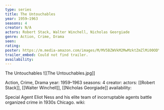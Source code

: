 ```yaml
---
type: series
title: The Untouchables
year: 1959–1963
seasons: 4
creator: N/A
actors: Robert Stack, Walter Winchell, Nicholas Georgiade
genre: Action, Crime, Drama
seen:
rating: 
poster: https://m.media-amazon.com/images/M/MV5BZWVkM2MwMzktZmZlMi00ODY1LWE4MGEtNjI4YWZmMjRhNjI2XkEyXkFqcGdeQXVyMTA0MTM5NjI2._V1_SX300.jpg
trailer_embed: Could not find trailer.
availability:
---
```

The Untouchables
![[The Untouchables.jpg]]

Action, Crime, Drama
year: 1959–1963
seasons: 4
creator: 
actors: [[Robert Stack]], [[Walter Winchell]], [[Nicholas Georgiade]]
availability:

Special Agent Eliot Ness and his elite team of incorruptable agents battle organized crime in 1930s Chicago.
wiki: 


